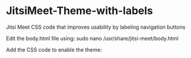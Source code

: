 # JitsiMeet-Theme-with-labels
Jitsi Meet CSS code that improves usability by labeling navigation buttons

Edit the body.html file using: 
sudo nano /usr/share/jitsi-meet/body.html

Add the CSS code to enable the theme:

<style>
.welcome .header {
    background-image: linear-gradient(0deg,rgba(255,255,255,.2),rgba(255,255,255,.8)),url(https://www.rohersprague.com/images/90NBroadway_DSC3540.jpg);
    background-position: center;
    background-repeat: none;
    background-size: cover;
    padding-bottom: 55px;
    background-color: #131519;
    overflow: hidden;
    position: relative;
}

.welcome .header .header-text-title { display: none; }
.welcome .header .header-text-subtitle {display: none; }
.watermark.leftwatermarknomargin {
    background-image: url(https://www.rohersprague.com/images/RS-LOGObw2.svg)!important;
max-width: 300px!important;
max-height:100px!important;
width: 150px!important;
height: 60px!important;
position: static; }

.watermark { width: 150px!important;
height: 60px!important; }

.welcome .header #enter_room {
        margin-top: 100px;
        margin-bottom: 100px;
}

.welcome .welcome-page-settings {
    background: rgba(0,0,0,.38);
    border-radius: 3px;
    color: #fff;
}

/* add labels to toolbar */
.toolbox-button {
width: 7vw;}

.toolbox-button:after {
content: attr(aria-label); font-size: 0.7rem;
line-height: 0.8rem;
}

.toolbox-icon {
width: 100%; }

.welcome-page-settings .toolbox-button {
display: flex;}

.reactions-row .toolbox-button { width: 30%; }
.reactions-row .toolbox-icon span.emoji { width: 5rem; }
.reactions-row .toolbox-icon { width: 5rem; }

/* mobile stuff */
@media only screen and (max-width: 500px) {
.welcome .header #enter_room {
    width: 95%!important;

}
}
</style>
